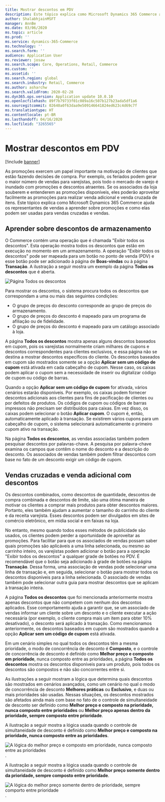 ```yaml
---
title: Mostrar descontos em PDV
description: Este tópico explica como Microsoft Dynamics 365 Commerce ajuda os representantes de vendas a aprender sobre promoções e como elas podem ser usadas para vendas cruzadas e vendas.
author: ShalabhjainMSFT
manager: AnnBe
ms.date: 03/06/2020
ms.topic: article
ms.prod: ''
ms.service: dynamics-365-Commerce
ms.technology: ''
ms.search.form: ''
audience: Application User
ms.reviewer: josaw
ms.search.scope: Core, Operations, Retail, Commerce
ms.custom: ''
ms.assetid: ''
ms.search.region: global
ms.search.industry: Retail, Commerce
ms.author: asharchw
ms.search.validFrom: 2020-02-28
ms.dyn365.ops.version: Application update 10.0.10
ms.openlocfilehash: 89f7b79733f01c089a16c507b127b23ada5df1a6
ms.sourcegitcommit: 02640a0f63daa9e509146641824ed623c4d69c7f
ms.translationtype: HT
ms.contentlocale: pt-BR
ms.lasthandoff: 04/16/2020
ms.locfileid: "3265565"
---
```

# <a name="show-discounts-in-pos"></a>Mostrar descontos em PDV

[!include [banner](includes/banner.md)]

As promoções exercem um papel importante na motivação de clientes que estão fazendo decisões de compra. Por exemplo, os feriados podem gerar o maior número de vendas para varejistas, pois todo o mercado de varejo é inundado com promoções e descontos atraentes. Se os associados da loja souberem e entenderem as promoções disponíveis, eles poderão aproveitar facilmente as promoções para realizar venda adicional e venda cruzada de itens. Este tópico explica como Microsoft Dynamics 365 Commerce ajuda os representantes de vendas a aprender sobre promoções e como elas podem ser usadas para vendas cruzadas e vendas.

## <a name="learn-about-store-discounts"></a>Aprender sobre descontos de armazenamento

O Commerce contém uma operação que é chamada "Exibir todos os descontos". Esta operação mostra todos os descontos que estão em execução no momento em um armazenamento. A operação "Exibir todos os descontos" pode ser mapeada para um botão no ponto de venda (PDV) e esse botão pode ser adicionado à página de **Boas-vindas** ou à página **Transação**. A ilustração a seguir mostra um exemplo da página **Todas os descontos** que é aberta.

![Página Todos os descontos](./media/View_all_discounts.png "Página Todos os descontos")

Para mostrar os descontos, o sistema procura todos os descontos que correspondam a uma ou mais das seguintes condições:

- O grupo de preços do desconto corresponde ao grupo de preços do armazenamento.
- O grupo de preços do desconto é mapeado para um programa de afiliação ou de fidelidade.
- O grupo de preços do desconto é mapeado para um catálogo associado à loja.

A página **Todos os descontos** mostra apenas alguns descontos baseados em cupom, pois os varejistas normalmente criam milhares de cupons e descontos correspondentes para clientes exclusivos, e essa página não se destina a mostrar descontos específicos do cliente. Os descontos baseados em cupom são mostrados somente se a opção **Aplicar sem um código de cupom** está ativada em cada cabeçalho de cupom. Nesse caso, os caixas podem aplicar o cupom sem a necessidade de inserir ou digitalizar código de cupom ou código de barras.

Quando a opção **Aplicar sem um código de cupom** for ativada, vários cenários estarão disponíveis. Por exemplo, os caixas podem fornecer descontos adicionais aos clientes para fins de pacificação de clientes ou por defeitos de produtos. Os códigos de cupom ou códigos de barras impressos não precisam ser distribuídos para caixas. Em vez disso, os caixas podem selecionar o botão **Aplicar cupom**. O cupom é, então, automaticamente aplicado à transação. Se existirem vários cupons para um cabeçalho de cupom, o sistema selecionará automaticamente o primeiro cupom ativo na transação.

Na página **Todos os descontos**, as vendas associadas também podem pesquisar descontos por palavras-chave. A pesquisa por palavra-chave examina os campos que contêm o nome do desconto e a descrição do desconto. Os associados de vendas também podem filtrar descontos com base no fato de um desconto exigir um código de cupom.

## <a name="cross-sell-and-upsell-by-using-discounts"></a>Vendas cruzadas e venda adicional com descontos

Os descontos combinados, como descontos de quantidade, descontos de compra combinada e descontos de limite, são uma ótima maneira de motivar os clientes a comprar mais produtos para obter descontos maiores. Portanto, eles também ajudam a aumentar o tamanho do carrinho do cliente e da receita varejista. Esses descontos podem ser divulgados em sites de comércio eletrônico, em mídia social e em faixas na loja.

No entanto, mesmo quando todos esses métodos de publicidade são usados, os clientes podem perder a oportunidade de aproveitar as promoções. Para facilitar para que os associados de vendas possam saber quais promoções são aplicáveis a uma linha selecionada, ou mesmo ao carrinho inteiro, os varejistas podem adicionar o botão para a operação "Exibir todos os descontos" a qualquer grade de botões no PDV. É recomendável que o botão seja adicionado à grade de botões na página **Transação**. Dessa forma, uma associação de vendas pode selecionar uma linha de transação e, em seguida, selecionar o botão para mostrar todos os descontos disponíveis para a linha selecionada. O associado de vendas também pode selecionar outra guia para mostrar descontos que se aplicam à transação inteira.

A página **Todos os descontos** que foi mencionada anteriormente mostra apenas descontos que não competem com nenhum dos descontos aplicados. Esse comportamento ajuda a garantir que, se um associado de vendas informar um cliente sobre um desconto e o cliente executar a ação necessária (por exemplo, o cliente compra mais um item para obter 10% desativado), o desconto será aplicado à transação. Como mencionamos anteriormente, os descontos baseados em cupom são mostrados quando a opção **Aplicar sem um código de cupom** está ativada.

Em um cenário simples no qual todos os descontos têm a mesma prioridade, o modo de concorrência de desconto é **Composto**, e o controle de concorrência de desconto é definido como **Melhor preço e composto em prioridade**, nunca composto entre as prioridades, a página **Todos os descontos** mostra os descontos disponíveis para um produto, pois todos os descontos são compostos e não são concorrentes entre si.

As ilustrações a seguir mostram a lógica que determina quais descontos são mostrados em cenários avançados, como um cenário no qual o modo de concorrência de desconto **Melhores práticas** ou **Exclusivo**, e duas ou mais prioridades são usadas. Nessas situações, os descontos mostrados são afetados ainda mais com base no fato de o controle de simultaneidade de desconto ser definido como **Melhor preço e composto na prioridade, nunca composto entre prioridades** ou **Melhor preço apenas dentro da prioridade, sempre composto entre prioridade**.

A ilustração a seguir mostra a lógica usada quando o controle de simultaneidade de desconto é definido como **Melhor preço e composto na prioridade, nunca composto entre as prioridades**.

![A lógica do melhor preço e composto em prioridade, nunca composto entre as prioridades](./media/Model_1.png "A lógica do melhor preço e composto em prioridade, nunca composto entre as prioridades").

A ilustração a seguir mostra a lógica usada quando o controle de simultaneidade de desconto é definido como **Melhor preço somente dentro da prioridade, sempre composto entre prioridade**.

![A lógica do melhor preço somente dentro de prioridade, sempre comporto entre prioridade](./media/Model_2.png "A lógica do melhor preço somente dentro de prioridade, sempre comporto entre prioridade").
